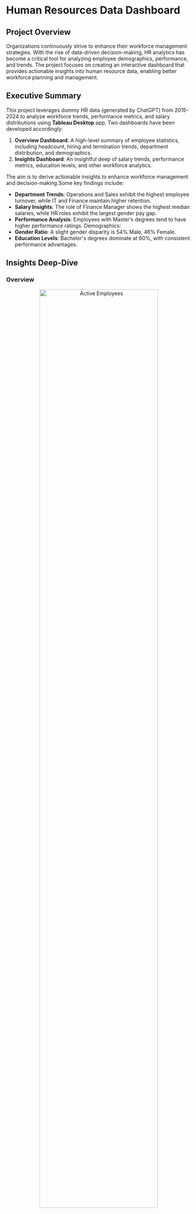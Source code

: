 # Human Resources Data Dashboard

## Project Overview

Organizations continuously strive to enhance their workforce management strategies. With the rise of data-driven decision-making, HR analytics has become a critical tool for analyzing employee demographics, performance, and trends. The project focuses on creating an interactive dashboard that provides actionable insights into human resource data, enabling better workforce planning and management.

## Executive Summary

This project leverages dummy HR data (generated by ChatGPT) from 2015-2024 to analyze workforce trends, performance metrics, and salary distributions using **Tableau Desktop** app. Two dashboards have been developed accordingly:

1. **Overview Dashboard**: A high-level summary of employee statistics, including headcount, hiring and termination trends, department distribution, and demographics.
2. **Insights Dashboard**: An insightful deep  of salary trends, performance metrics, education levels, and other workforce analytics.

The aim is to derive actionable insights to enhance workforce management and decision-making.Some key findings include:

- **Department Trends**: Operations and Sales exhibit the highest employee turnover, while IT and Finance maintain higher retention.
- **Salary Insights**: The role of Finance Manager shows the highest median salaries, while HR roles exhibit the largest gender pay gap.
- **Performance Analysis**: Employees with Master’s degrees tend to have higher performance ratings.
Demographics:
- **Gender Ratio**: A slight gender disparity is 54% Male, 46% Female.
- **Education Levels**: Bachelor's degrees dominate at 60%, with consistent performance advantages.

## Insights Deep-Dive

### Overview

<p align="center">
<img src="images/active_employees.png" alt="Active Employees" width="80%">
</p>
- **Employees**: 7,984 active employees with clear hiring and termination trends, including spikes in terminations during specific years. Moreover, the trend in employee hiring and termination has followed a similar trend over the years. The overall attrition rate through all the years stands at 10.79%, which seems to be on the lower side. 

<p align="center">
<img src="images/departmental_breakdown.png" alt="Departmental breakdown" width="80%">
</p>
- **Departmental Breakdown**: Operations has the largest headcount and the highest terminations, followed by Sales and Customer Service. The trend in hiring and termination is also similar across different departments. Operations and Sales exhibit the highest employee hiring as well as turnover, whereas Finance and HR exhibit the lowest.

<p align="center">
<img src="images/regional_breakdown_1.png" alt="Regional Br"eakdown" width="80%">
</p>
- **Regional Breakdown**: The state of New York has the largest number of active employees, with 70% of the workforce based at the headquarters in NYC. The initial employment in 2015 happened in Michigan, followed by employments in Pennsylvania and New York in 2016. Thereafter, the hiring spread to some other states of the Midwest and Northeast, namely Illinois, Michigan, Ohio, Pennsylvania, New York, Virginia and North Carolina. 

### Demographics

<div style="display: flex; align-items: flex-start;">
  <div style="flex: 1; padding-right: 10px;">
    <img src="images/employee_gender.png" alt="Employee Gender" width="100%">
  </div>

  <div style="flex: 1; display: flex; flex-direction: column;">
    <img src="images/employee_men.png" alt="Employee Men" style="margin-bottom: 10px; width: 100%;">
    <img src="images/employee_women.png" alt="Employee Women" style="width: 100%;">
  </div>
</div>
- **Gender Ratio**: The workforce comprises 54% male and 46% female employees, reflecting a slight male predominance across departments. Hiring and termination rates are consistent across both genders, with 89% of employees hired and 11% terminated during the observed period (from 2015-2024).


<p align="center">
  <img src="images/education_age_performance.png" alt="Regional Breakdown" width="80%">
</p>
- **Education and Age**: Majority of employees are in the 25-34 age range, indicating a younger workforce.Bachelor's degrees dominate at 60%, correlating with consistent performance advantages. Higher degrees (PhDs and Masters) demonstrate better performance levels, with PhDs rated "Excellent."

### Income

<p align="center">
  <img src="images/education_gender_men.png" alt="Overview Dashboard" width="40%">
  <img src="images/education_gender_women.png" alt="Insights Dashboard" width="40%">
</p>

- Women with high school or Bachelor's degrees earn less than men, requiring equity adjustments, whereas women with Master's degrees or PhDs earn more than men at the same level, which also needs to be standardized.

<p align="center">
<img src="images/age_salary.png" alt="Age & Salary" width="80%">
</p>
- Employees working as Managers across different departments earn some of the highest salaries, whereas employees across HR and sales earn lower salaries.

## Recommendations

- **Address Pay Gaps**: Initiate salary equity adjustments, particularly for women who have high-school or a bachelors degree as the highest education level as compared to women with the same highest level. On the other hand, women holding masters degree or a PHD earn higher than men at the same level, which also needs to be addressed.
- **Retention Strategies**: Focus on mentoring and growth opportunities in high-turnover departments (e.g., Operations and Sales).
- **Upskilling Programs**: Develop targeted training for employees in the "Needs Improvement" category to improve productivity.
- **Hiring Optimizations**: Refine recruitment pipelines to target demographics (e.g., young graduates) with high potential for retention and performance.
- **Gender Discrepancies**: Address gender discrepancies to ensure women are adequately represented in the workforce.

## Tableau Workbook Instructions

To view the Tableau dashboards for this project:

1. **Download the Tableau Workbook**:
   - Locate the `hr_analysis.twbx` file in the repository.

2. **Open the File in Tableau Desktop**:
   - Ensure you have **Tableau Desktop** installed on your computer.
   - Open the `.twbx` file directly using Tableau Desktop.

3. **Explore the Dashboards**:
   - The workbook contains the following dashboards:
     - **Overview Dashboard**: Provides high-level statistics.
     - **Insights Dashboard**: Offers deeper analysis of key metrics.

No additional configuration or data source setup is required as the `.twbx` file includes all necessary data.

## Technologies Used

- **Tableau**: For building visualizations and interactive dashboards.

## Acknowledgement

This project is inspired by the techniques and ideas presented in the following online resource: [YouTube](https://www.youtube.com/watch?v=UcGF09Awm4Y&t=3613s).
